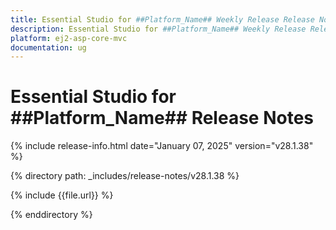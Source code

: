 ```yaml
---
title: Essential Studio for ##Platform_Name## Weekly Release Release Notes  
description: Essential Studio for ##Platform_Name## Weekly Release Release Notes  
platform: ej2-asp-core-mvc
documentation: ug
---
```


# Essential Studio for ##Platform_Name##  Release Notes  

{% include release-info.html date="January 07, 2025"  version="v28.1.38" %}

{% directory path: _includes/release-notes/v28.1.38 %}

{% include {{file.url}} %}

{% enddirectory %}
